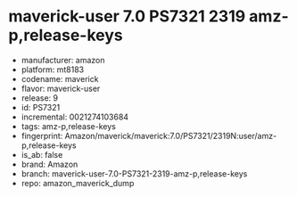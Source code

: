 # maverick-user 7.0 PS7321 2319 amz-p,release-keys
- manufacturer: amazon
- platform: mt8183
- codename: maverick
- flavor: maverick-user
- release: 9
- id: PS7321
- incremental: 0021274103684
- tags: amz-p,release-keys
- fingerprint: Amazon/maverick/maverick:7.0/PS7321/2319N:user/amz-p,release-keys
- is_ab: false
- brand: Amazon
- branch: maverick-user-7.0-PS7321-2319-amz-p,release-keys
- repo: amazon_maverick_dump
